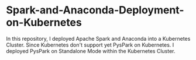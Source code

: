 # Spark-and-Anaconda-Deployment-on-Kubernetes

In this repository, I deployed Apache Spark and Anaconda into a Kubernetes Cluster.
Since Kubernetes don't support yet PysPark on Kubernetes. I deployed PysPark on Standalone Mode within the Kubernetes Cluster.

